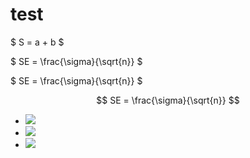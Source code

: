 # test

$ S = a + b $

$` SE = \frac{\sigma}{\sqrt{n}} `$


$ SE = \frac{\sigma}{\sqrt{n}} $

``` math

SE = \frac{\sigma}{\sqrt{n}}

```

- <img src="https://latex.codecogs.com/gif.latex?O_t=\text { Onset event at time bin } t " /> 
- <img src="https://latex.codecogs.com/gif.latex?s=\text { sensor reading }  " /> 
- <img src="https://latex.codecogs.com/gif.latex?P(s | O_t )=\text { Probability of a sensor reading value when sleep onset is observed at a time bin } t " />
